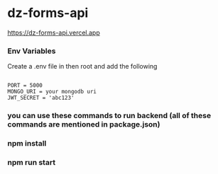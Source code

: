 # dz-forms-api
https://dz-forms-api.vercel.app
### Env Variables

Create a .env file in then root and add the following

```

PORT = 5000
MONGO_URI = your mongodb uri
JWT_SECRET = 'abc123'

```





### you can use these commands to run backend (all of these commands are mentioned in package.json)
### npm install 
### npm run start 
